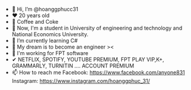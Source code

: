 - 👋 Hi, I’m @hoanggphucc31
- ❤ 20 years old
- 🥤 Coffee and Coke
- 👀 Now, I'm a student in University of engineering and technology and National Economics University. 
- 🌱 I’m currently learning C#
- 💞️ My dream is to become an engineer ><
- 🤞 I'm working for FPT software
- ✔ NETFLIX, SPOTIFY, YOUTUBE PREMIUM, FPT PLAY VIP,K+, GRAMMARLY, TURNITIN .... ACCOUNT PREMIUM
- 📫 How to reach me 
Facebook: https://www.facebook.com/anyone831
Instagram: https://www.instagram.com/hoanggphuc_31/


<!---
hoanggphucc31/hoanggphucc31 is a ✨ special ✨ repository because its `README.md` (this file) appears on your GitHub profile.
You can click the Preview link to take a look at your changes.
--->

